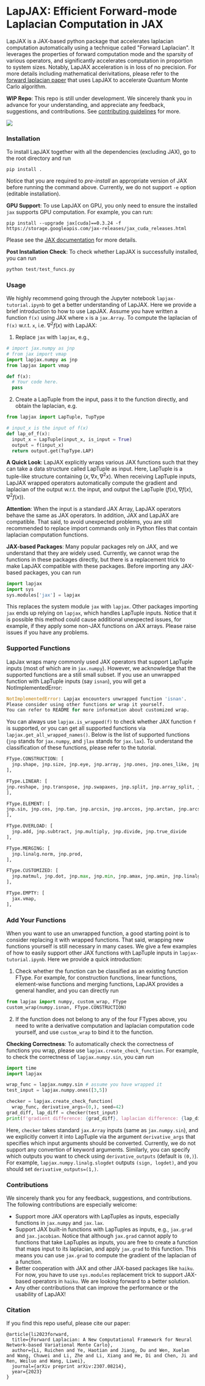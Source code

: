 # LapJAX: Efficient Forward-mode Laplacian Computation in JAX
LapJAX is a JAX-based python package that accelerates laplacian computation automatically using a technique called "Forward Laplacian". It leverages the properties of forward computation mode and the sparsity of various operators, and significantly accelerates computation in proportion to system sizes. Notably, LapJAX acceleration is in loss of no precision. For more details including mathematical derivitations, please refer to the [forward laplacian paper](https://arxiv.org/abs/2307.08214) that uses LapJAX to accelerate Quantum Monte Carlo algorithm.

**WIP Repo**: This repo is still under development. We sincerely thank you in advance for your understanding, and appreciate any feedback, suggestions, and contributions. See [contributing guidelines](#contributions) for more.

![](img/acceleration.png)

### Installation
To install LapJAX together with all the dependencies (excluding JAX), go to the root directory and run

```shell
pip install .
```

Notice that you are required to *pre-install* an appropriate version of JAX before running the command above. Currently, we do not support `-e` option (editable installation). 

**GPU Support**: To use LapJAX on GPU, you only need to ensure the installed `jax` supports GPU computation. For example, you can run:
```shell
pip install --upgrade jax[cuda]==0.3.24 -f https://storage.googleapis.com/jax-releases/jax_cuda_releases.html
```
Please see the
[JAX documentation](https://github.com/google/jax#installation) for more
details.

**Post Installation Check**: To check whether LapJAX is successfully installed, you can run
```python
python test/test_funcs.py
```


### Usage
We highly recommend going through the Jupyter notebook `lapjax-tutorial.ipynb` to get a better understanding of LapJAX. Here we provide a brief introduction to how to use LapJAX. Assume you have written a function `f(x)` using JAX where `x` is a `jax.Array`. To compute the laplacian of `f(x)` w.r.t. `x`, i.e. $\nabla^2 f(x)$ with LapJAX:
1. Replace `jax` with `lapjax`, e.g.,
```python
# import jax.numpy as jnp
# from jax import vmap
import lapjax.numpy as jnp
from lapjax import vmap

def f(x):
  # Your code here.
  pass
```
2. Create a LapTuple from the input, pass it to the function directly, and obtain the laplacian, e.g.
```python
from lapjax import LapTuple, TupType

# input_x is the input of f(x)
def lap_of_f(x):
  input_x = LapTuple(input_x, is_input = True)
  output = f(input_x)
  return output.get(TupType.LAP)
```
**A Quick Look**: LapJAX explicitly wraps various JAX functions such that they can take a data structure called LapTuple as input. Here, LapTuple is a tuple-like structure containing $(x, \nabla x, \nabla^2 x)$. When receiving LapTuple inputs, LapJAX wrapped operators automatically compute the gradient and laplacian of the output w.r.t. the input, and output the LapTuple $(f(x), \nabla f(x), \nabla^2 f(x))$. 

**Attention**: When the input is a standard JAX Array, LapJAX operators behave the same as JAX operators. In addition, JAX and LapJAX are compatible. That said, to avoid unexpected problems, you are still recommended to replace import commands only in Python files that contain laplacian computation functions.

**JAX-based Packages**: 
Many popular packages rely on JAX, and we understand that they are widely used. Currently, we cannot wrap the functions in these packages directly, but there is a replacement trick to make LapJAX compatible with these packages. Before importing any JAX-based packages, you can run
```python
import lapjax
import sys
sys.modules['jax'] = lapjax
```
This replaces the system module `jax` with `lapjax`. Other packages importing `jax` ends up relying on `lapjax`, which handles LapTuple inputs. Notice that it is possible this method could cause additional unexpected issues, for example, if they apply some non-JAX functions on JAX arrays. Please raise issues if you have any problems.

### Supported Functions
LapJax wraps many commonly used JAX operators that support LapTuple inputs (most of which are in `jax.numpy`). However, we acknowledge that the supported functions are a still small subset. If you use an unwrapped function with LapTuple inputs (say `isnan`), you will get a NotImplementedError:
```python
NotImplementedError: Lapjax encounters unwrapped function 'isnan'.
Please consider using other functions or wrap it yourself.
You can refer to README for more information about customized wrap.
```
You can always use `lapjax.is_wrapped(f)` to check whether JAX function `f` is supported, or you can get all supported functions via `lapjax.get_all_wrapped_names()`. Below is the list of supported functions (`jnp` stands for `jax.numpy`, and `jlax` stands for `jax.lax`). To understand the classification of these functions, please refer to the tutorial.

```python
FType.CONSTRUCTION: [
  jnp.shape, jnp.size, jnp.eye, jnp.array, jnp.ones, jnp.ones_like, jnp.zeros, jnp.zeros_like, jnp.asarray, jnp.sign, jlax.stop_gradient,
],

FType.LINEAR: [
jnp.reshape, jnp.transpose, jnp.swapaxes, jnp.split, jnp.array_split, jnp.concatenate, jnp.squeeze, jnp.expand_dims, jnp.repeat, jnp.tile, jnp.where, jnp.triu, jnp.tril, jnp.sum, jnp.mean, jnp.broadcast_to,
],

FType.ELEMENT: [
jnp.sin, jnp.cos, jnp.tan, jnp.arcsin, jnp.arccos, jnp.arctan, jnp.arcsinh, jnp.arccosh, jnp.arctanh, jnp.sinh, jnp.cosh, jnp.tanh, jnp.exp, jnp.log, jnp.exp2, jnp.log2, jnp.square, jnp.sqrt, jnp.power, jnp.abs, jnp.absolute, jlax.sin, jlax.cos, jlax.tan, jlax.asin, jlax.acos, jlax.atan, jlax.asinh, jlax.acosh, jlax.atanh,  jlax.exp, jlax.log, jlax.square, jlax.sqrt, jlax.rsqrt,  jlax.pow, jlax.integer_pow, jlax.abs, 
],

FType.OVERLOAD: [
  jnp.add, jnp.subtract, jnp.multiply, jnp.divide, jnp.true_divide
],

FType.MERGING: [
  jnp.linalg.norm, jnp.prod,
],

FType.CUSTOMIZED: [
  jnp.matmul, jnp.dot, jnp.max, jnp.min, jnp.amax, jnp.amin, jnp.linalg.slogdet, jax.nn.logsumexp, jax.nn.softmax,
],

FType.EMPTY: [
  jax.vmap,
],
```

### Add Your Functions
When you want to use an unwrapped function, a good starting point is to consider replacing it with wrapped functions. That said, wrapping new functions yourself is still necessary in many cases. We give a few examples of how to easily support other JAX functions with LapTuple inputs in `lapjax-tutorial.ipynb`. Here we provide a quick introduction:
1. Check whether the function can be classified as an existing function FType. For example, for construction functions, linear functions, element-wise functions and merging functions, LapJAX provides a general handler, and you can directly run
```python
from lapjax import numpy, custom_wrap, FType
custom_wrap(numpy.isnan, FType.CONSTRUCTION)
``` 
2. If the function does not belong to any of the four FTypes above, you need to write a derivative computation and laplacian computation code yourself, and use `custom_wrap` to bind it to the function. 

**Checking Correctness**: To automatically check the correctness of functions you wrap, please use `lapjax.create_check_function`. For example, to check the correctness of `lapjax.numpy.sin`, you can run
```python
import time
import lapjax

wrap_func = lapjax.numpy.sin # assume you have wrapped it
test_input = lapjax.numpy.ones([3,5])

checker = lapjax.create_check_function(
  wrap_func, derivative_args=(0,), seed=42)
grad_diff, lap_diff = checker(test_input)
print(f'gradient difference: {grad_diff}, laplacian difference: {lap_diff}')
```
Here, `checker` takes standard `jax.Array` inputs (same as `jax.numpy.sin`), and we explicitly convert it into LapTuple via the argument `derivative_args` that specifies which input arguments should be converted. Currently, we do not support any convertion of keyword arguments. Similarly, you can specify which outputs you want to check using `derivative_outputs` (default is `(0,)`). For example, `lapjax.numpy.linalg.slogdet` outputs `(sign, logdet)`, and you should set `derivative_outputs=(1,)`. 

### Contributions
We sincerely thank you for any feedback, suggestions, and contributions. The following contributions are especially welcome:
- Support more JAX operators with LapTuples as inputs, especially functions in `jax.numpy` and `jax.lax`.
- Support JAX built-in functions with LapTuples as inputs, e.g., `jax.grad` and `jax.jacobian`. Notice that although `jax.grad` cannot apply to functions that take LapTuples as inputs, you are free to create a function that maps input to its laplacian, and apply `jax.grad` to this function. This means you can use `jax.grad` to compute the gradient of the laplacian of a function.
- Better cooperation with JAX and other JAX-based packages like `haiku`. For now, you have to use `sys.modules` replacement trick to support JAX-based operators in `haiku`. We are looking forward to a better solution.
- Any other contributions that can improve the performance or the usability of LapJAX!


### Citation
If you find this repo useful, please cite our paper:
```
@article{li2023forward,
  title={Forward Laplacian: A New Computational Framework for Neural Network-based Variational Monte Carlo},
  author={Li, Ruichen and Ye, Haotian and Jiang, Du and Wen, Xuelan and Wang, Chuwei and Li, Zhe and Li, Xiang and He, Di and Chen, Ji and Ren, Weiluo and Wang, Liwei},
  journal={arXiv preprint arXiv:2307.08214},
  year={2023}
}
```



